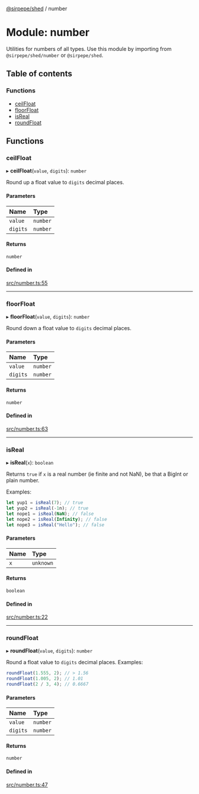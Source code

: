 [@sirpepe/shed](../README.md) / number

# Module: number

Utilities for numbers of all types. Use this module by importing from
`@sirpepe/shed/number` or `@sirpepe/shed`.

## Table of contents

### Functions

- [ceilFloat](number.md#ceilfloat)
- [floorFloat](number.md#floorfloat)
- [isReal](number.md#isreal)
- [roundFloat](number.md#roundfloat)

## Functions

### ceilFloat

▸ **ceilFloat**(`value`, `digits`): `number`

Round up a float value to `digits` decimal places.

#### Parameters

| Name | Type |
| :------ | :------ |
| `value` | `number` |
| `digits` | `number` |

#### Returns

`number`

#### Defined in

[src/number.ts:55](https://github.com/SirPepe/shed/blob/4b8ceb6/src/number.ts#L55)

___

### floorFloat

▸ **floorFloat**(`value`, `digits`): `number`

Round down a float value to `digits` decimal places.

#### Parameters

| Name | Type |
| :------ | :------ |
| `value` | `number` |
| `digits` | `number` |

#### Returns

`number`

#### Defined in

[src/number.ts:63](https://github.com/SirPepe/shed/blob/4b8ceb6/src/number.ts#L63)

___

### isReal

▸ **isReal**(`x`): `boolean`

Returns `true` if `x` is a real number (ie finite and not NaN), be that a
BigInt or plain number.

Examples:

```javascript
let yup1 = isReal(7); // true
let yup2 = isReal(-1n); // true
let nope1 = isReal(NaN); // false
let nope2 = isReal(Infinity); // false
let nope3 = isReal("Hello"); // false
```

#### Parameters

| Name | Type |
| :------ | :------ |
| `x` | `unknown` |

#### Returns

`boolean`

#### Defined in

[src/number.ts:22](https://github.com/SirPepe/shed/blob/4b8ceb6/src/number.ts#L22)

___

### roundFloat

▸ **roundFloat**(`value`, `digits`): `number`

Round a float value to `digits` decimal places. Examples:

```javascript
roundFloat(1.555, 2); // > 1.56
roundFloat(1.005, 2); // 1.01
roundFloat(2 / 3, 4); // 0.6667
```

#### Parameters

| Name | Type |
| :------ | :------ |
| `value` | `number` |
| `digits` | `number` |

#### Returns

`number`

#### Defined in

[src/number.ts:47](https://github.com/SirPepe/shed/blob/4b8ceb6/src/number.ts#L47)
